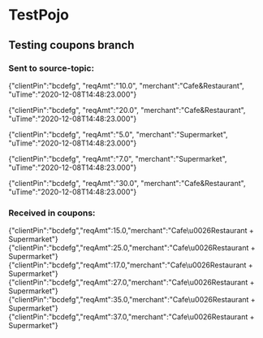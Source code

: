 # TestPojo


## Testing coupons branch
### Sent to source-topic:

{"clientPin":"bcdefg", "reqAmt":"10.0", "merchant":"Cafe&Restaurant", "uTime":"2020-12-08T14:48:23.000"}

{"clientPin":"bcdefg", "reqAmt":"20.0", "merchant":"Cafe&Restaurant", "uTime":"2020-12-08T14:48:23.000"}

{"clientPin":"bcdefg", "reqAmt":"5.0", "merchant":"Supermarket", "uTime":"2020-12-08T14:48:23.000"}

{"clientPin":"bcdefg", "reqAmt":"7.0", "merchant":"Supermarket", "uTime":"2020-12-08T14:48:23.000"}

{"clientPin":"bcdefg", "reqAmt":"30.0", "merchant":"Cafe&Restaurant", "uTime":"2020-12-08T14:48:23.000"}

### Received in coupons:

{"clientPin":"bcdefg","reqAmt":15.0,"merchant":"Cafe\u0026Restaurant + Supermarket"}
{"clientPin":"bcdefg","reqAmt":25.0,"merchant":"Cafe\u0026Restaurant + Supermarket"}
{"clientPin":"bcdefg","reqAmt":17.0,"merchant":"Cafe\u0026Restaurant + Supermarket"}
{"clientPin":"bcdefg","reqAmt":27.0,"merchant":"Cafe\u0026Restaurant + Supermarket"}
{"clientPin":"bcdefg","reqAmt":35.0,"merchant":"Cafe\u0026Restaurant + Supermarket"}
{"clientPin":"bcdefg","reqAmt":37.0,"merchant":"Cafe\u0026Restaurant + Supermarket"}
